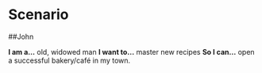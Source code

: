 # Scenario
##John

**I am a…** old, widowed man
**I want to…** master new recipes
**So I can…** open a successful bakery/café in my town.